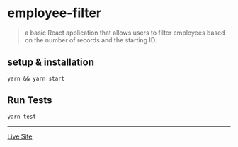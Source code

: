 # employee-filter

> a basic React application that allows users to filter employees based on the number of records and the starting ID.

## setup & installation

```
yarn && yarn start
```

## Run Tests

```
yarn test
```

---

[Live Site](https://employee-filter.vercel.app)

